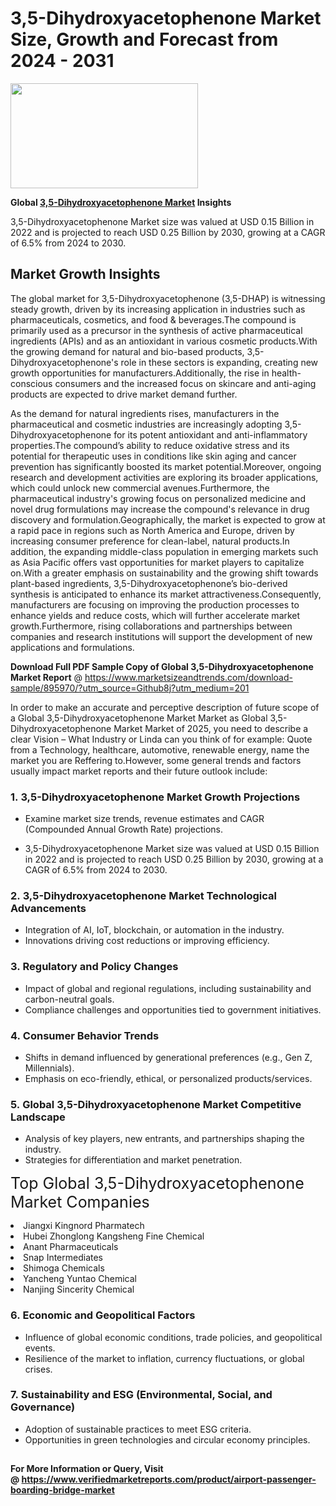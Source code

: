 <H1>3,5-Dihydroxyacetophenone Market Size, Growth and Forecast from 2024 - 2031</H1><img class="aligncenter size-medium wp-image-584254" src="https://thirdeyenews.in/wp-content/uploads/2024/09/Global-Market-Research-300x168.jpeg" alt="" width="300" height="168" /><p><strong>Global&nbsp;<a href="https://www.marketsizeandtrends.com/download-sample/895970/?utm_source=Github8j?utm_medium=201">3,5-Dihydroxyacetophenone Market</a> Insights</strong></p><p>3,5-Dihydroxyacetophenone Market size was valued at USD 0.15 Billion in 2022 and is projected to reach USD 0.25 Billion by 2030, growing at a CAGR of 6.5% from 2024 to 2030.</p><p><h2>Market Growth Insights</h2> The global market for 3,5-Dihydroxyacetophenone (3,5-DHAP) is witnessing steady growth, driven by its increasing application in industries such as pharmaceuticals, cosmetics, and food & beverages.The compound is primarily used as a precursor in the synthesis of active pharmaceutical ingredients (APIs) and as an antioxidant in various cosmetic products.With the growing demand for natural and bio-based products, 3,5-Dihydroxyacetophenone's role in these sectors is expanding, creating new growth opportunities for manufacturers.Additionally, the rise in health-conscious consumers and the increased focus on skincare and anti-aging products are expected to drive market demand further. <p>As the demand for natural ingredients rises, manufacturers in the pharmaceutical and cosmetic industries are increasingly adopting 3,5-Dihydroxyacetophenone for its potent antioxidant and anti-inflammatory properties.The compound’s ability to reduce oxidative stress and its potential for therapeutic uses in conditions like skin aging and cancer prevention has significantly boosted its market potential.Moreover, ongoing research and development activities are exploring its broader applications, which could unlock new commercial avenues.Furthermore, the pharmaceutical industry's growing focus on personalized medicine and novel drug formulations may increase the compound's relevance in drug discovery and formulation.Geographically, the market is expected to grow at a rapid pace in regions such as North America and Europe, driven by increasing consumer preference for clean-label, natural products.In addition, the expanding middle-class population in emerging markets such as Asia Pacific offers vast opportunities for market players to capitalize on.With a greater emphasis on sustainability and the growing shift towards plant-based ingredients, 3,5-Dihydroxyacetophenone’s bio-derived synthesis is anticipated to enhance its market attractiveness.Consequently, manufacturers are focusing on improving the production processes to enhance yields and reduce costs, which will further accelerate market growth.Furthermore, rising collaborations and partnerships between companies and research institutions will support the development of new applications and formulations.</p><p><span class=""><strong>Download Full PDF Sample Copy of Global 3,5-Dihydroxyacetophenone Market Report</strong> @ <a href="https://www.marketsizeandtrends.com/download-sample/895970/?utm_source=Github8j?utm_medium=201" target="_blank">https://www.marketsizeandtrends.com/download-sample/895970/?utm_source=Github8j?utm_medium=201</a></span></p><p>In order to make an accurate and perceptive description of future scope of a Global&nbsp;3,5-Dihydroxyacetophenone Market Market as Global&nbsp;3,5-Dihydroxyacetophenone Market Market of 2025, you need to describe a clear Vision &ndash; What Industry or Linda can you think of for example: Quote from a Technology, healthcare, automotive, renewable energy, name the market you are Reffering to.However, some general trends and factors usually impact market reports and their future outlook include:</p><h3>1.&nbsp;<strong>3,5-Dihydroxyacetophenone Market Growth Projections</strong></h3><ul><li>Examine market size trends, revenue estimates and CAGR (Compounded Annual Growth Rate) projections.</li><li><p>3,5-Dihydroxyacetophenone Market size was valued at USD 0.15 Billion in 2022 and is projected to reach USD 0.25 Billion by 2030, growing at a CAGR of 6.5% from 2024 to 2030.</p></li></ul><h3>2.&nbsp;<strong>3,5-Dihydroxyacetophenone Market Technological Advancements</strong></h3><ul><li>Integration of AI, IoT, blockchain, or automation in the industry.</li><li>Innovations driving cost reductions or improving efficiency.</li></ul><h3>3.&nbsp;<strong>Regulatory and Policy Changes</strong></h3><ul><li>Impact of global and regional regulations, including sustainability and carbon-neutral goals.</li><li>Compliance challenges and opportunities tied to government initiatives.</li></ul><h3>4.&nbsp;<strong>Consumer Behavior Trends</strong></h3><ul><li>Shifts in demand influenced by generational preferences (e.g., Gen Z, Millennials).</li><li>Emphasis on eco-friendly, ethical, or personalized products/services.</li></ul><h3>5.&nbsp;<strong>Global 3,5-Dihydroxyacetophenone Market Competitive Landscape</strong></h3><ul><li>Analysis of key players, new entrants, and partnerships shaping the industry.</li><li>Strategies for differentiation and market penetration.</li></ul><p data-pm-slice="1 1 []"><span style="color: inherit; font-family: inherit; font-size: 25px;">Top Global 3,5-Dihydroxyacetophenone Market Companies</span></p><div class="" data-test-id=""><p><li>Jiangxi Kingnord Pharmatech</li><li> Hubei Zhonglong Kangsheng Fine Chemical</li><li> Anant Pharmaceuticals</li><li> Snap Intermediates</li><li> Shimoga Chemicals</li><li> Yancheng Yuntao Chemical</li><li> Nanjing Sincerity Chemical</li></p></div><h3>6.&nbsp;<strong>Economic and Geopolitical Factors</strong></h3><ul><li>Influence of global economic conditions, trade policies, and geopolitical events.</li><li>Resilience of the market to inflation, currency fluctuations, or global crises.</li></ul><h3>7.&nbsp;<strong>Sustainability and ESG (Environmental, Social, and Governance)</strong></h3><ul><li>Adoption of sustainable practices to meet ESG criteria.</li><li>Opportunities in green technologies and circular economy principles.</li></ul><h2><strong style="font-size: 14px;">For More Information or Query, Visit @&nbsp;</strong><a style="background-color: #ffffff; font-size: 14px;" href="https://www.marketsizeandtrends.com/report/35-dihydroxyacetophenone-market/" target="_blank">https://www.verifiedmarketreports.com/product/airport-passenger-boarding-bridge-market</a></h2>